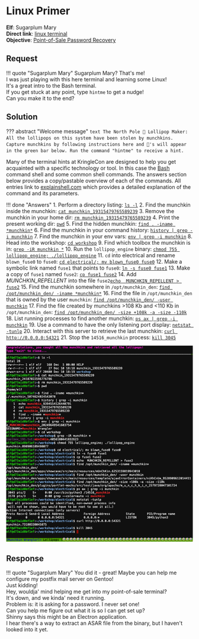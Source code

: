 # Linux Primer

**Elf**: Sugarplum Mary<br/>
**Direct link**: [linux terminal](https://docker2020.kringlecon.com/?challenge=linux&id=e69a5b41-605a-4051-900f-e94472c9b85a)<br/>
**Objective**: [Point-of-Sale Password Recovery](../objectives/o3.md)


## Request

!!! quote "Sugarplum Mary"
    Sugarplum Mary? That's me!<br/>
    I was just playing with this here terminal and learning some Linux!<br/>
    It's a great intro to the Bash terminal.<br/>
    If you get stuck at any point, type `hintme` to get a nudge!<br/>
    Can you make it to the end?


## Solution

??? abstract "Welcome message"
    ```text
    The North Pole 🍭 Lollipop Maker:
    All the lollipops on this system have been stolen by munchkins.
    Capture munchkins by following instructions here and 🍭's will appear in the green bar below.
    Run the command "hintme" to receive a hint.
    ```

Many of the terminal hints at KringleCon are designed to help you get acquainted with a specific technology or tool. In this case the [Bash](https://www.gnu.org/software/bash/) command shell and some common shell commands. The answers section below provides a copy/pastable overview of each of the commands. All entries link to [explainshell.com](https://explainshell.com/) which provides a detailed explanation of the command and its parameters.

!!! done "Answers"
    1. Perform a directory listing: [`ls -l`](https://explainshell.com/explain?cmd=ls+-l)
    2. Find the munchkin inside the munchkin: [`cat munchkin_19315479765589239`](https://explainshell.com/explain?cmd=cat+munchkin_19315479765589239)
    3. Remove the munchkin in your home dir: [`rm munchkin_19315479765589239`](https://explainshell.com/explain?cmd=rm+munchkin_19315479765589239)
    4. Print the present working dir: [`pwd`](https://explainshell.com/explain?cmd=pwd)
    5. Find the hidden munchkin: [`find . -iname *munchkin*`](https://explainshell.com/explain?cmd=find+.+-iname+*munchkin*)
    6. Find the munchkin in your command history: [`history | grep -i munchkin`](https://explainshell.com/explain?cmd=history+%7C+grep+-i+munchkin)
    7. Find the munchkin in your env vars: [`env | grep -i munchkin`](https://explainshell.com/explain?cmd=env+%7C+grep+-i+munchkin)
    8. Head into the workshop: [`cd workshop`](https://explainshell.com/explain?cmd=cd+workshop)
    9. Find which toolbox the munchkin is in: [`grep -iR munchkin *`](https://explainshell.com/explain?cmd=grep+-iR+munchkin+*)
    10. Run the `lollipop_engine` binary: [`chmod 755 lollipop_engine; ./lollipop_engine`](https://explainshell.com/explain?cmd=chmod+755+lollipop_engine%3B+.%2Flollipop_engine)
    11. `cd` into electrical and rename `blown_fuse0` to `fuse0`: [`cd electrical/; mv blown_fuse0 fuse0`](https://explainshell.com/explain?cmd=cd+electrical%2F%3B+mv+blown_fuse0+fuse0)
    12. Make a symbolic link named `fuse1` that points to `fuse0`: [`ln -s fuse0 fuse1`](https://explainshell.com/explain?cmd=ln+-s+fuse0+fuse1)
    13. Make a copy of `fuse1` named `fuse2`: [`cp fuse1 fuse2`](https://explainshell.com/explain?cmd=cp+fuse1+fuse2)
    14. Add *MUNCHKIN_REPELLENT* into the file `fuse2`[`echo  MUNCHKIN_REPELLENT > fuse2`](https://explainshell.com/explain?cmd=echo++MUNCHKIN_REPELLENT+%3E+fuse2)
    15. Find the munchkin somewhere in `/opt/munchkin_den`: [`find /opt/munchkin_den/ -iname *munchkin*`](https://explainshell.com/explain?cmd=find+%2Fopt%2Fmunchkin_den%2F+-iname+*munchkin*)
    16. Find the file in `/opt/munchkin_den` that is owned by the user `munchkin`: [`find /opt/munchkin_den/ -user munchkin`](https://explainshell.com/explain?cmd=find+%2Fopt%2Fmunchkin_den%2F+-user+munchkin)
    17. Find the file created by munchkins >108 Kb and <110 Kb in `/opt/munchkin_den`: [`find /opt/munchkin_den/ -size +108k -a -size -110k`](https://explainshell.com/explain?cmd=find+%2Fopt%2Fmunchkin_den%2F+-size+%2B108k+-a+-size+-110k)
    18. List running processes to find another munchkin: [`ps ax | grep -i munchkin`](https://explainshell.com/explain?cmd=ps+ax+%7C+grep+-i+munchkin)
    19. Use a command to have the only listening port display: [`netstat -tunlp`](https://explainshell.com/explain?cmd=netstat+-tunlp)
    20. Interact with this server to retrieve the last munchkin: [`curl http://0.0.0.0:54321`](https://explainshell.com/explain?cmd=curl+http%3A%2F%2F0.0.0.0%3A54321)
    21. Stop the `14516_munchkin` process: [`kill 3045`](https://explainshell.com/explain?cmd=kill+3045)

![Solution](../img/hints/h3/solution.png)


## Response

!!! quote "Sugarplum Mary"
    You did it - great! Maybe you can help me configure my postfix mail server on Gentoo!<br/>
    Just kidding!<br/>
    Hey, wouldja' mind helping me get into my point-of-sale terminal?<br/>
    It's down, and we kinda' need it running.<br/>
    Problem is: it is asking for a password. I never set one!<br/>
    Can you help me figure out what it is so I can get set up?<br/>
    Shinny says this might be an Electron application.<br/>
    I hear there's a way to extract an ASAR file from the binary, but I haven't looked into it yet.<br/>
